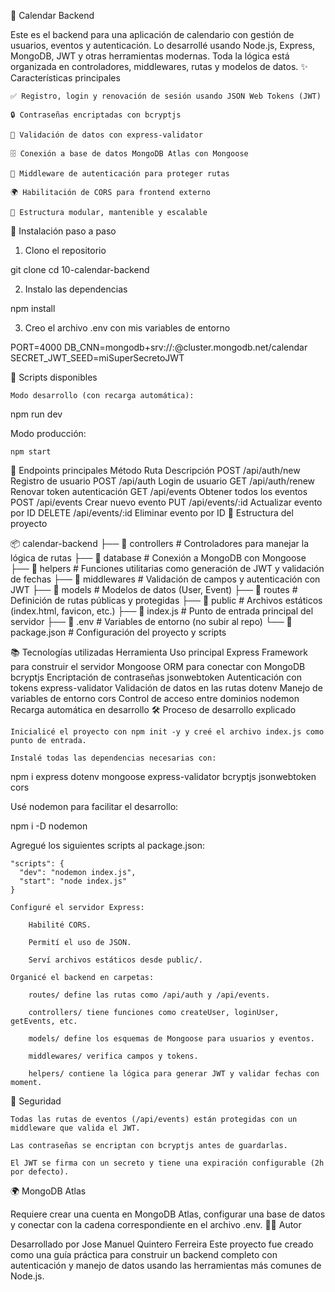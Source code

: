 📅 Calendar Backend

Este es el backend para una aplicación de calendario con gestión de usuarios, eventos y autenticación. Lo desarrollé usando Node.js, Express, MongoDB, JWT y otras herramientas modernas. Toda la lógica está organizada en controladores, middlewares, rutas y modelos de datos.
✨ Características principales

    ✅ Registro, login y renovación de sesión usando JSON Web Tokens (JWT)

    🔒 Contraseñas encriptadas con bcryptjs

    🧼 Validación de datos con express-validator

    🗄️ Conexión a base de datos MongoDB Atlas con Mongoose

    🔐 Middleware de autenticación para proteger rutas

    🌍 Habilitación de CORS para frontend externo

    📁 Estructura modular, mantenible y escalable

🚀 Instalación paso a paso

1. Clono el repositorio

git clone <url-del-repo>
cd 10-calendar-backend

2. Instalo las dependencias

npm install

3. Creo el archivo .env con mis variables de entorno

PORT=4000
DB_CNN=mongodb+srv://<usuario>:<password>@cluster.mongodb.net/calendar
SECRET_JWT_SEED=miSuperSecretoJWT

🧪 Scripts disponibles

    Modo desarrollo (con recarga automática):

npm run dev

Modo producción:

    npm start

🔑 Endpoints principales
Método Ruta Descripción
POST /api/auth/new Registro de usuario
POST /api/auth Login de usuario
GET /api/auth/renew Renovar token autenticación
GET /api/events Obtener todos los eventos
POST /api/events Crear nuevo evento
PUT /api/events/:id Actualizar evento por ID
DELETE /api/events/:id Eliminar evento por ID
🧱 Estructura del proyecto

📦 calendar-backend
├── 📁 controllers # Controladores para manejar la lógica de rutas
├── 📁 database # Conexión a MongoDB con Mongoose
├── 📁 helpers # Funciones utilitarias como generación de JWT y validación de fechas
├── 📁 middlewares # Validación de campos y autenticación con JWT
├── 📁 models # Modelos de datos (User, Event)
├── 📁 routes # Definición de rutas públicas y protegidas
├── 📁 public # Archivos estáticos (index.html, favicon, etc.)
├── 📄 index.js # Punto de entrada principal del servidor
├── 📄 .env # Variables de entorno (no subir al repo)
└── 📄 package.json # Configuración del proyecto y scripts

📚 Tecnologías utilizadas
Herramienta Uso principal
Express Framework para construir el servidor
Mongoose ORM para conectar con MongoDB
bcryptjs Encriptación de contraseñas
jsonwebtoken Autenticación con tokens
express-validator Validación de datos en las rutas
dotenv Manejo de variables de entorno
cors Control de acceso entre dominios
nodemon Recarga automática en desarrollo
🛠️ Proceso de desarrollo explicado

    Inicialicé el proyecto con npm init -y y creé el archivo index.js como punto de entrada.

    Instalé todas las dependencias necesarias con:

npm i express dotenv mongoose express-validator bcryptjs jsonwebtoken cors

Usé nodemon para facilitar el desarrollo:

npm i -D nodemon

Agregué los siguientes scripts al package.json:

    "scripts": {
      "dev": "nodemon index.js",
      "start": "node index.js"
    }

    Configuré el servidor Express:

        Habilité CORS.

        Permití el uso de JSON.

        Serví archivos estáticos desde public/.

    Organicé el backend en carpetas:

        routes/ define las rutas como /api/auth y /api/events.

        controllers/ tiene funciones como createUser, loginUser, getEvents, etc.

        models/ define los esquemas de Mongoose para usuarios y eventos.

        middlewares/ verifica campos y tokens.

        helpers/ contiene la lógica para generar JWT y validar fechas con moment.

🔐 Seguridad

    Todas las rutas de eventos (/api/events) están protegidas con un middleware que valida el JWT.

    Las contraseñas se encriptan con bcryptjs antes de guardarlas.

    El JWT se firma con un secreto y tiene una expiración configurable (2h por defecto).

🌍 MongoDB Atlas

Requiere crear una cuenta en MongoDB Atlas, configurar una base de datos y conectar con la cadena correspondiente en el archivo .env.
👨‍💻 Autor

Desarrollado por Jose Manuel Quintero Ferreira
Este proyecto fue creado como una guía práctica para construir un backend completo con autenticación y manejo de datos usando las herramientas más comunes de Node.js.
